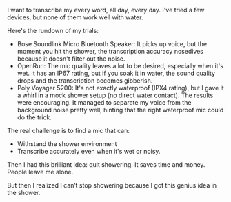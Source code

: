 I want to transcribe my every word, all day, every day. I've tried a few devices, but none of them work well with water.

Here's the rundown of my trials:

- Bose Soundlink Micro Bluetooth Speaker: It picks up voice, but the moment you hit the shower, the transcription accuracy nosedives because it doesn't filter out the noise.
- OpenRun: The mic quality leaves a lot to be desired, especially when it's wet. It has an IP67 rating, but if you soak it in water, the sound quality drops and the transcription becomes gibberish.
- Poly Voyager 5200: It's not exactly waterproof (IPX4 rating), but I gave it a whirl in a mock shower setup (no direct water contact). The results were encouraging. It managed to separate my voice from the background noise pretty well, hinting that the right waterproof mic could do the trick.

The real challenge is to find a mic that can:
- Withstand the shower environment
- Transcribe accurately even when it's wet or noisy.

Then I had this brilliant idea: quit showering. It saves time and money. People leave me alone.

But then I realized I can’t stop showering because I got this genius idea in the shower.
